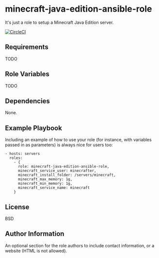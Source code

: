 minecraft-java-edition-ansible-role
===================================

It's just a role to setup a Minecraft Java Edition server.

[![CircleCI](https://circleci.com/gh/Eldius/minecraft-java-edition-ansible-role.svg?style=svg)](https://circleci.com/gh/Eldius/minecraft-java-edition-ansible-role)

Requirements
------------

TODO

Role Variables
--------------

TODO

Dependencies
------------

None.

Example Playbook
----------------

Including an example of how to use your role (for instance, with variables
passed in as parameters) is always nice for users too:

    - hosts: servers
      roles:
        - {
          role: minecraft-java-edition-ansible-role,
          minecraft_service_user: minecrafter,
          minecraft_install_folder: /servers/minecraft,
          minecraft_max_memory: 1g,
          minecraft_min_memory: 1g,
          minecraft_service_name: minecraft
        }

License
-------

BSD

Author Information
------------------

An optional section for the role authors to include contact information, or a
website (HTML is not allowed).
